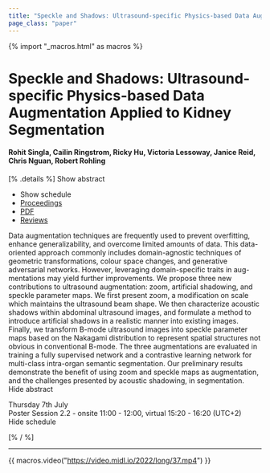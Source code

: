 ```yaml
---
title: "Speckle and Shadows: Ultrasound-specific Physics-based Data Augmentation Applied to Kidney Segmentation"
page_class: "paper"
---
```


{% import "_macros.html" as macros %}

# Speckle and Shadows: Ultrasound-specific Physics-based Data Augmentation Applied to Kidney Segmentation

#### Rohit Singla, Cailin Ringstrom, Ricky Hu, Victoria Lessoway, Janice Reid, Chris Nguan, Robert Rohling

[% .details %]
<a class="toggle_visibility" data-selector=".abstract" data-level="3">Show abstract</a>
- <a class="toggle_visibility" data-selector=".schedule" data-level="3">Show schedule</a>
- <a href="">Proceedings</a>
- <a href="https://openreview.net/pdf?id=E_KsfOoVf9D">PDF</a>
- <a href="https://openreview.net/forum?id=E_KsfOoVf9D">Reviews</a>

<p>
    <span class="abstract">
        Data augmentation techniques are frequently used to prevent overfitting, enhance generalizability, and overcome limited amounts of data. This data-oriented approach commonly includes domain-agnostic techniques of geometric transformations, colour space changes, and generative adversarial networks. However, leveraging domain-specific traits in aug- mentations may yield further improvements. We propose three new contributions to ultrasound augmentation: zoom, artificial shadowing, and speckle parameter maps. We first present zoom, a modification on scale which maintains the ultrasound beam shape. We then characterize acoustic shadows within abdominal ultrasound images, and formulate a method to introduce artificial shadows in a realistic manner into existing images. Finally, we transform B-mode ultrasound images into speckle parameter maps based on the Nakagami distribution to represent spatial structures not obvious in conventional B-mode. The three augmentations are evaluated in training a fully supervised network and a contrastive learning network for multi-class intra-organ semantic segmentation. Our preliminary results demonstrate the benefit of using zoom and speckle maps as augmentation, and the challenges presented by acoustic shadowing, in segmentation.
        <br>
        <span class="actions"><a class="toggle_visibility" data-level="2">Hide abstract</a></span>
    </span>
</p>

<p>
    <span class="schedule">
        Thursday 7th July<br>Poster Session 2.2 - onsite 11:00 - 12:00, virtual 15:20 - 16:20 (UTC+2)
        <br>
        <span class="actions"><a class="toggle_visibility" data-level="2">Hide schedule</a></span>
    </span>
</p>

[% / %]


---
{{ macros.video("https://video.midl.io/2022/long/37.mp4") }}
